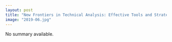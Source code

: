 ```yaml
---
layout: post
title: "New Frontiers in Technical Analysis: Effective Tools and Strategies for Trading and Investing"
image: "2019-06.jpg"
---
```


No summary available.
